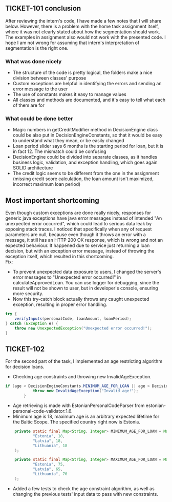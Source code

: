 ## TICKET-101 conclusion
After reviewing the intern's code, I have made a few notes that I will share below. However, there is a problem with the home task assignment itself, where it was not clearly stated about how the segmentation should work. The examples in assignment also would not work with the presented code. I hope I am not wrong for assuming that intern's interpretation of segmentation is the right one.

### What was done nicely
* The structure of the code is pretty logical, the folders make a nice division between classes' purpose
* Custom exceptions are helpful in identifying the errors and sending an error message to the user
* The use of constants makes it easy to manage values
* All classes and methods are documented, and it's easy to tell what each of them are for

### What could be done better
* Magic numbers in getCreditModifier method in DecisionEngine class could be also put in DecisionEngineConstants, so that it would be easy to understand what they mean, or be easily changed
* Loan period slider says 6 months is the starting period for loan, but it is in fact 12. The mismatch could be confusing
* DecisionEngine could be divided into separate classes, as it handles business logic, validation, and exception handling, which goes again SOLID architecture
* The credit logic seems to be different from the one in the assignment (missing credit score calculation, the loan amount isn't maximized, incorrect maximum loan period)

## Most important shortcoming
Even though custom exceptions are done really nicely, responses for generic java exceptions have java error
messages instead of intended "An unexpected error occurred", which could lead to serious data leak by exposing stack traces.
I noticed that specifically when any of request parameters are null, because even though it throws an error with a message, it still has an HTTP 200 OK response, which is wrong and not an expected behaviour.
It happened due to service just returning a loan decision, but with an exception error message, instead of throwing the exception itself, which resulted in this shortcoming.
<br/>
Fix:
* To prevent unexpected data exposure to users, I changed the server's error messages to "Unexpected error occurred!" in calculateApprovedLoan.
  You can use logger for debugging, since the result will not be shown to user, but in developer's console, ensuring more security.
* Now this try-catch block actually throws any caught unexpected exception, resulting in proper error handling.
```java
try {
    verifyInputs(personalCode, loanAmount, loanPeriod);
} catch (Exception e) {
    throw new UnexpectedException("Unexpected error occurred!");
}
```

## TICKET-102
For the second part of the task, I implemented an age restricting algorithm for decision loans.
* Checking age constraints and throwing new InvalidAgeException.
```java
if (age < DecisionEngineConstants.MINIMUM_AGE_FOR_LOAN || age > DecisionEngineConstants.MAXIMUM_AGE_FOR_LOAN) {
            throw new InvalidAgeException("Invalid age!");
        }
```
* Age retrieving is made with EstonianPersonalCodeParser from estonian-personal-code-validator:1.6.
* Minimum age is 18, maximum age is an arbitrary expected lifetime for the Baltic Scope. The specified country right now is Estonia.
```java
    private static final Map<String, Integer> MINIMUM_AGE_FOR_LOAN = Map.of(
            "Estonia", 18,
            "Latvia", 18,
            "Lithuania", 18
    );

    private static final Map<String, Integer> MAXIMUM_AGE_FOR_LOAN = Map.of(
            "Estonia", 75,
            "Latvia", 65,
            "Lithuania", 70
    );
```
* Added a few tests to check the age constraint algorithm, as well as changing the previous tests' input data to pass with new constraints.